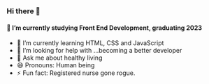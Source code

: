 ### Hi there 👋

#### 🔭 I’m currently studying Front End Development, graduating 2023
- 🌱 I’m currently learning HTML, CSS and JavaScript
- 🤔 I’m looking for help with ...becoming a better developer
- 💬 Ask me about healthy living
- 😄 Pronouns: Human being
- ⚡ Fun fact: Registered nurse gone rogue.
